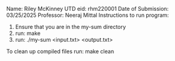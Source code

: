 Name: Riley McKinney
UTD eid: rhm220001
Date of Submission: 03/25/2025
Professor: Neeraj Mittal
Instructions to run program:
1. Ensure that you are in the my-sum directory
2. run: make 
3. run: ./my-sum <n> <m> <input.txt> <output.txt>

To clean up compiled files run: make clean